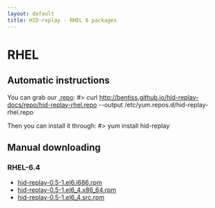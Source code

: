 ```yaml
---
layout: default
title: HID-replay - RHEL 6 packages
---
```


# RHEL

## Automatic instructions
You can grab our [.repo](repo/hid-replay-rhel.repo):
	#> curl http://bentiss.github.io/hid-replay-docs/repo/hid-replay-rhel.repo --output /etc/yum.repos.d/hid-replay-rhel.repo

Then you can install it through:
	#> yum install hid-replay

## Manual downloading

### RHEL-6.4
* [hid-replay-0.5-1.el6.i686.rpm](repo/RHEL-6.4/i386/hid-replay-0.5-1.el6.i686.rpm)
* [hid-replay-0.5-1.el6_4.x86_64.rpm](repo/RHEL-6.4/x86_64/hid-replay-0.5-1.el6_4.x86_64.rpm)
* [hid-replay-0.5-1.el6_4.src.rpm](repo/RHEL-6.4/SRPMS/hid-replay-0.5-1.el6_4.src.rpm)
